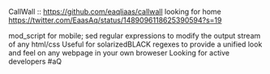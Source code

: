 CallWall :: https://github.com/eaqliaas/callwall looking for home
https://twitter.com/EaasAq/status/1489096118625390594?s=19

mod_script for mobile; sed regular expressions to modify the output stream of any html/css
Useful for solarizedBLACK regexes to provide a unified look and feel on any webpage in your own broweser
Looking for active developers #aQ
